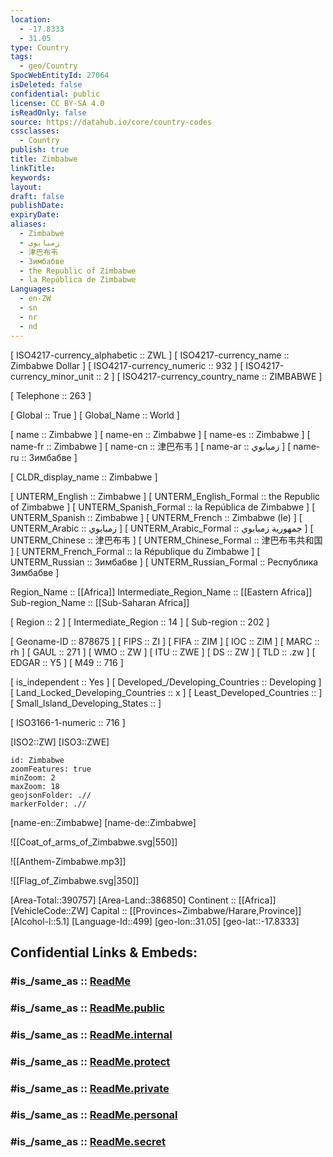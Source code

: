 ```yaml
---
location:
  - -17.8333
  - 31.05
type: Country
tags:
  - geo/Country
SpocWebEntityId: 27064
isDeleted: false
confidential: public
license: CC BY-SA 4.0
isReadOnly: false
source: https://datahub.io/core/country-codes
cssclasses:
  - Country
publish: true
title: Zimbabwe
linkTitle:
keywords:
layout:
draft: false
publishDate:
expiryDate:
aliases:
  - Zimbabwe
  - زمبابوي
  - 津巴布韦
  - Зимбабве
  - the Republic of Zimbabwe
  - la República de Zimbabwe
Languages:
  - en-ZW
  - sn
  - nr
  - nd
---
```



[	ISO4217-currency_alphabetic	 :: ZWL ] 
[	ISO4217-currency_name	 :: Zimbabwe Dollar ] 
[	ISO4217-currency_numeric	 :: 932 ] 
[	ISO4217-currency_minor_unit	 :: 2 ] 
[	ISO4217-currency_country_name	 :: ZIMBABWE ] 

[	Telephone	 :: 263 ] 

[	Global	 :: True ] 
[	Global_Name	 :: World ] 

[	name	 :: Zimbabwe ] 
[	name-en	 :: Zimbabwe ] 
[	name-es	 :: Zimbabwe ] 
[	name-fr	 :: Zimbabwe ] 
[	name-cn	 :: 津巴布韦 ] 
[	name-ar	 :: زمبابوي ] 
[	name-ru	 :: Зимбабве ] 

[	CLDR_display_name	 :: Zimbabwe ] 

[	UNTERM_English	 :: Zimbabwe ] 
[	UNTERM_English_Formal	 :: the Republic of Zimbabwe ] 
[	UNTERM_Spanish_Formal	 :: la República de Zimbabwe ] 
[	UNTERM_Spanish	 :: Zimbabwe ] 
[	UNTERM_French	 :: Zimbabwe (le) ] 
[	UNTERM_Arabic	 :: زمبابوي ] 
[	UNTERM_Arabic_Formal	 :: جمهورية زمبابوي ] 
[	UNTERM_Chinese	 :: 津巴布韦 ] 
[	UNTERM_Chinese_Formal	 :: 津巴布韦共和国 ] 
[	UNTERM_French_Formal	 :: la République du Zimbabwe ] 
[	UNTERM_Russian	 :: Зимбабве ] 
[	UNTERM_Russian_Formal	 :: Республика Зимбабве ] 

Region_Name ::  [[Africa]] 
Intermediate_Region_Name ::  [[Eastern Africa]] 
Sub-region_Name ::  [[Sub-Saharan Africa]] 

[	Region	 :: 2 ] 
[	Intermediate_Region	 :: 14 ] 
[	Sub-region	 :: 202 ] 

[	Geoname-ID	 :: 878675 ] 
[	FIPS	 :: ZI ] 
[	FIFA	 :: ZIM ] 
[	IOC	 :: ZIM ] 
[	MARC	 :: rh ] 
[	GAUL	 :: 271 ] 
[	WMO	 :: ZW ] 
[	ITU	 :: ZWE ] 
[	DS	 :: ZW ] 
[	TLD	 :: .zw ] 
[	EDGAR	 :: Y5 ] 
[	M49	 :: 716 ] 

[	is_independent	 :: Yes ] 
[	Developed_/Developing_Countries	 :: Developing ] 
[	Land_Locked_Developing_Countries	 :: x ] 
[	Least_Developed_Countries	 ::  ] 
[	Small_Island_Developing_States	 ::  ] 

[	ISO3166-1-numeric	 :: 716 ] 



[ISO2::ZW] 
[ISO3::ZWE] 
```leaflet
id: Zimbabwe
zoomFeatures: true 
minZoom: 2 
maxZoom: 18
geojsonFolder: .//
markerFolder: .//
```

[name-en::Zimbabwe] 
[name-de::Zimbabwe] 

![[Coat_of_arms_of_Zimbabwe.svg|550]] 

![[Anthem-Zimbabwe.mp3]] 

![[Flag_of_Zimbabwe.svg|350]] 

[Area-Total::390757] 
[Area-Land::386850] 
Continent :: [[Africa]]  
[VehicleCode::ZW] 
Capital :: [[Provinces~Zimbabwe/Harare,Province]]  
[Alcohol-l::5.1] 
[Language-Id::499] 
[geo-lon::31.05] 
[geo-lat::-17.8333] 


## Confidential Links & Embeds: 

### #is_/same_as :: [ReadMe](/_Standards/Earth/Continent/Africa/Africa~South/Zimbabwe/ReadMe.md) 

### #is_/same_as :: [ReadMe.public](/_public/Earth/Continent/Africa/Africa~South/Zimbabwe/ReadMe.public.md) 

### #is_/same_as :: [ReadMe.internal](/_internal/Earth/Continent/Africa/Africa~South/Zimbabwe/ReadMe.internal.md) 

### #is_/same_as :: [ReadMe.protect](/_protect/Earth/Continent/Africa/Africa~South/Zimbabwe/ReadMe.protect.md) 

### #is_/same_as :: [ReadMe.private](/_private/Earth/Continent/Africa/Africa~South/Zimbabwe/ReadMe.private.md) 

### #is_/same_as :: [ReadMe.personal](/_personal/Earth/Continent/Africa/Africa~South/Zimbabwe/ReadMe.personal.md) 

### #is_/same_as :: [ReadMe.secret](/_secret/Earth/Continent/Africa/Africa~South/Zimbabwe/ReadMe.secret.md)

